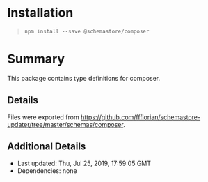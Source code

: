 # Installation
> `npm install --save @schemastore/composer`

# Summary
This package contains type definitions for composer.

## Details
Files were exported from https://github.com/ffflorian/schemastore-updater/tree/master/schemas/composer.

## Additional Details
* Last updated: Thu, Jul 25, 2019, 17:59:05 GMT
* Dependencies: none
